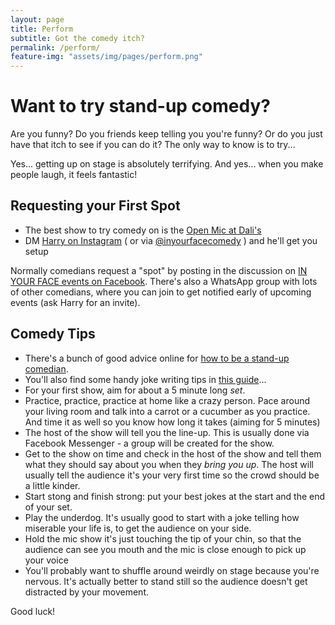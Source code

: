 ```yaml
---
layout: page
title: Perform
subtitle: Got the comedy itch?
permalink: /perform/
feature-img: "assets/img/pages/perform.png"
---
```


# Want to try stand-up comedy?

Are you funny? Do you friends keep telling you you're funny? Or do you just have that itch to see if you can do it? The only way to know is to try...

Yes... getting up on stage is absolutely terrifying. And yes... when you make people laugh, it feels fantastic!

## Requesting your First Spot

- The best show to try comedy on is the [Open Mic at Dali's](/shows/open-mic)
- DM [Harry on Instagram](https://www.instagram.com/harryf.cks/) ( or via [@inyourfacecomedy](https://www.instagram.com/inyourfacecomedy/) ) and he'll get you setup

Normally comedians request a "spot" by posting in the discussion on [IN YOUR FACE events on Facebook](https://www.facebook.com/inyourfacecomedy/events/). There's also a WhatsApp group with lots of other comedians, where you can join to get notified early of upcoming events (ask Harry for an invite).

## Comedy Tips

- There's a bunch of good advice online for [how to be a stand-up comedian](https://www.youtube.com/results?search_query=how+to+stand+up+comedy).
- You'll also find some handy joke writing tips in [this guide](https://docs.google.com/presentation/d/1Cyt-pNP6PPuyOq0eqMKAn5PU9QQVkkR7h5wgsFpty7c/edit?usp=sharing)...
- For your first show, aim for about a 5 minute long _set_.
- Practice, practice, practice at home like a crazy person. Pace around your living room and talk into a carrot or a cucumber as you practice. And time it as well so you know how long it takes (aiming for 5 minutes)
- The host of the show will tell you the line-up. This is usually done via Facebook Messenger - a group will be created for the show.
- Get to the show on time and check in the host of the show and tell them what they should say about you when they _bring you up_. The host will usually tell the audience it's your very first time so the crowd should be a little kinder.
- Start stong and finish strong: put your best jokes at the start and the end of your set.
- Play the underdog. It's usually good to start with a joke telling how miserable your life is, to get the audience on your side.
- Hold the mic show it's just touching the tip of your chin, so that the audience can see you mouth and the mic is close enough to pick up your voice
- You'll probably want to shuffle around weirdly on stage because you're nervous. It's actually better to stand still so the audience doesn't get distracted by your movement.

Good luck!



